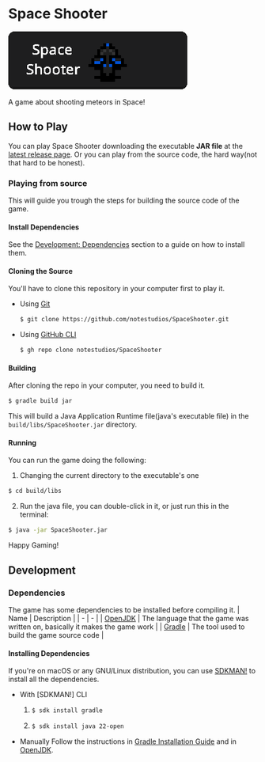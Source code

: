 # Space Shooter
[![Space Shooter Banner](repo/banners/banner.png)](?tab=readme-ov-file#Space-Shooter)

A game about shooting meteors in Space!

## How to Play
You can play Space Shooter downloading the executable **JAR file** at the [latest release page](https://github.com/notestudios/SpaceShooter/releases/latest).
Or you can play from the source code, the hard way(not that hard to be honest).

### Playing from source
This will guide you trough the steps for building the source code of the game.

#### Install Dependencies
See the [Development: Dependencies](#Dependencies) section to a guide on how to install them.

#### Cloning the Source
You'll have to clone this repository in your computer first to play it.
- Using [Git](https://git-scm.com)
  ```sh
  $ git clone https://github.com/notestudios/SpaceShooter.git
  ```
- Using [GitHub CLI](https://cli.github.com)
  ```sh
  $ gh repo clone notestudios/SpaceShooter
  ```

#### Building
After cloning the repo in your computer, you need to build it.
```sh
$ gradle build jar
```
This will build a Java Application Runtime file(java's executable file) in the `build/libs/SpaceShooter.jar` directory.

#### Running
You can run the game doing the following:
1. Changing the current directory to the executable's one
  ```sh
  $ cd build/libs
  ```
2. Run the java file, you can double-click in it, or just run this in the terminal:
  ```sh
  $ java -jar SpaceShooter.jar
  ```
Happy Gaming!

## Development

### Dependencies
The game has some dependencies to be installed before compiling it.
| Name | Description |
| - | - |
| [OpenJDK](https://openjdk.org) | The language that the game was written on, basically it makes the game work |
| [Gradle](https://gradle.org) | The tool used to build the game source code |

#### Installing Dependencies
If you're on macOS or any GNU/Linux distribution, you can use [SDKMAN!]() to install all the dependencies.
- With [SDKMAN!] CLI
  1. ```sh
     $ sdk install gradle
     ```
  2. ```sh
     $ sdk install java 22-open
     ```
- Manually
Follow the instructions in [Gradle Installation Guide](https://gradle.org/installation) and in [OpenJDK](https://openjdk.org/).

